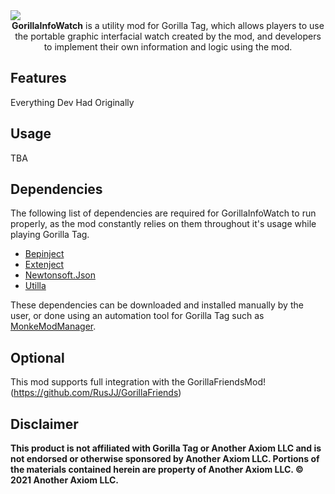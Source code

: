 <div align="center">
  <img src="https://raw.githubusercontent.com/developer9998/GorillaInfoWatch/baeeb10d86cfe592b0b2908a917a870dd55931f2/Marketing/GIW_Banner.png" style="display: block; margin-left: auto; margin-right: auto; width=50%;">
  <b>GorillaInfoWatch</b> is a utility mod for Gorilla Tag, which allows players to use the portable graphic interfacial watch created by the mod, and developers to implement their own information and logic using the mod.
</div>

## Features
Everything Dev Had Originally

## Usage
TBA

## Dependencies
The following list of dependencies are required for GorillaInfoWatch to run properly, as the mod constantly relies on them throughout it's usage while playing Gorilla Tag.
* [Bepinject](https://github.com/Auros/Bepinject/releases/latest)
* [Extenject](https://github.com/Auros/Bepinject/releases/latest)
* [Newtonsoft.Json](https://github.com/legoandmars/Newtonsoft.Json/releases/latest)
* [Utilla](https://github.com/legoandmars/Utilla/releases/latest)

These dependencies can be downloaded and installed manually by the user, or done using an automation tool for Gorilla Tag such as [MonkeModManager](https://github.com/BzzzThe18th/MonkeModManager/releases/latest).

## Optional
This mod supports full integration with the GorillaFriendsMod!
(https://github.com/RusJJ/GorillaFriends)

## Disclaimer
<b>This product is not affiliated with Gorilla Tag or Another Axiom LLC and is not endorsed or otherwise sponsored by Another Axiom LLC. Portions of the materials contained herein are property of Another Axiom LLC. © 2021 Another Axiom LLC.</b>
